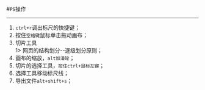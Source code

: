 #`PS`操作
***

  1. `ctrl+r`调出标尺的快捷键；  
  2. 按住`空格键`鼠标单击拖动画布；  
  3. 切片工具  
    1> 网页的结构划分--逐级划分原则；  
  4. 画布的缩放，`alt加滑轮`；  
  5. 切片的选择工具，`按住ctrl+鼠标左键`；  
  6. 选择工具移动标尺线； 
  7. 导出文件`alt+shift+s`；  

